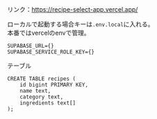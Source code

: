 リンク：https://recipe-select-app.vercel.app/

ローカルで起動する場合キーは`.env.local`に入れる。  
本番ではvercelのenvで管理。  
```
SUPABASE_URL={}
SUPABASE_SERVICE_ROLE_KEY={}
```

テーブル
```
CREATE TABLE recipes (
    id bigint PRIMARY KEY,
    name text,
    category text,
    ingredients text[]
);
```

